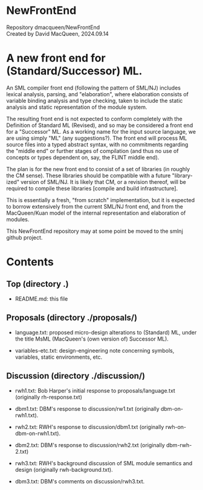 # NewFrontEnd

Repository dmacqueen/NewFrontEnd  
Created by David MacQueen, 2024.09.14 

# A new front end for (Standard/Successor) ML.

An SML compiler front end (following the pattern of SML/NJ) includes lexical analysis, parsing, and "elaboration", where elaboration consists of variable binding analysis and type checking, taken to include the static analysis and static representation of the module system.

The resulting front end is not expected to conform completely with the Definition of Standard ML (Revised), and so may be considered a front end for a "Successor" ML.  As a working name for the input source language, we are using simply "ML" (any suggestions?).  The front end will process ML source files into a typed abstract syntax, with no commitments regarding the "middle end" or further stages of compilation (and thus no use of concepts or types dependent on, say, the FLINT middle end).

The plan is for the new front end to consist of a set of libraries (in roughly the CM sense). These libraries should be compatible with a future "library-ized" version of SML/NJ.  It is likely that CM, or a revision thereof, will be required to compile these libraries [compile and build infrastructure].

This is essentially a fresh, "from scratch" implementation, but it is expected to borrow extensively from the current SML/NJ front end, and from the MacQueen/Kuan model of the internal representation and elaboration of modules.

This NewFrontEnd repository may at some point be moved to the smlnj github project.

# Contents

## Top (directory .)

- README.md: this file

## Proposals (directory ./proposals/)

- language.txt: proposed micro-design alterations to (Standard) ML, under the title MsML
  (MacQueen's (own version of) Successor ML).
  
- variables-etc.txt: design-engineering note concerning symbols, variables, static environments, etc.

## Discussion (directory ./discussion/)

- rwh1.txt: Bob Harper's initial response to proposals/language.txt (originally rh-response.txt)

- dbm1.txt: DBM's response to discussion/rw1.txt (originally dbm-on-rwh1.txt).

- rwh2.txt: RWH's response to discussion/dbm1.txt (originally rwh-on-dbm-on-rwh1.txt).

- dbm2.txt: DBM's response to discussion/rwh2.txt (originally dbm-rwh-2.txt)

- rwh3.txt: RWH's background discussion of SML module semantics and design (originally rwh-background.txt).

- dbm3.txt: DBM's comments on discussion/rwh3.txt.
